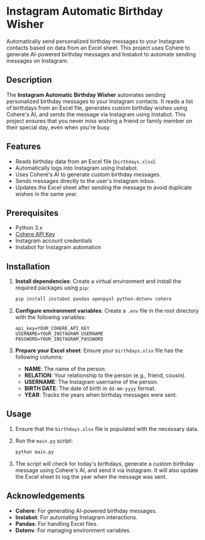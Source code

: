 # Instagram Automatic Birthday Wisher

Automatically send personalized birthday messages to your Instagram contacts based on data from an Excel sheet. This project uses Cohere to generate AI-powered birthday messages and Instabot to automate sending messages on Instagram.

## Description

The **Instagram Automatic Birthday Wisher** automates sending personalized birthday messages to your Instagram contacts. It reads a list of birthdays from an Excel file, generates custom birthday wishes using Cohere's AI, and sends the message via Instagram using Instabot. This project ensures that you never miss wishing a friend or family member on their special day, even when you're busy.

## Features

- Reads birthday data from an Excel file (`birthdays.xlsx`).
- Automatically logs into Instagram using Instabot.
- Uses Cohere's AI to generate custom birthday messages.
- Sends messages directly to the user's Instagram inbox.
- Updates the Excel sheet after sending the message to avoid duplicate wishes in the same year.

## Prerequisites

- Python 3.x
- [Cohere API Key](https://cohere.ai)
- Instagram account credentials
- Instabot for Instagram automation

## Installation

1. **Install dependencies**: Create a virtual environment and install the required packages using `pip`:

    ```bash
    pip install instabot pandas openpyxl python-dotenv cohere
    ```

2. **Configure environment variables**: Create a `.env` file in the root directory with the following variables:

    ```plaintext
    api_key=YOUR_COHERE_API_KEY
    USERNAME=YOUR_INSTAGRAM_USERNAME
    PASSWORD=YOUR_INSTAGRAM_PASSWORD
    ```

3. **Prepare your Excel sheet**: Ensure your `birthdays.xlsx` file has the following columns:
   - **NAME**: The name of the person.
   - **RELATION**: Your relationship to the person (e.g., friend, cousin).
   - **USERNAME**: The Instagram username of the person.
   - **BIRTH DATE**: The date of birth in `dd-mm-yyyy` format.
   - **YEAR**: Tracks the years when birthday messages were sent.

## Usage

1. Ensure that the `birthdays.xlsx` file is populated with the necessary data.
2. Run the `main.py` script:

    ```bash
    python main.py
    ```

3. The script will check for today's birthdays, generate a custom birthday message using Cohere's AI, and send it via Instagram. It will also update the Excel sheet to log the year when the message was sent.

## Acknowledgements

- **Cohere**: For generating AI-powered birthday messages.
- **Instabot**: For automating Instagram interactions.
- **Pandas**: For handling Excel files.
- **Dotenv**: For managing environment variables.
